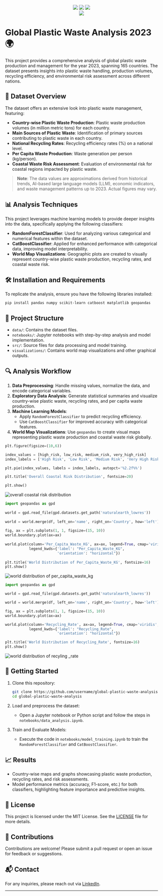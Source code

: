 <body>
<p align="center">
  <a href="mailto:arifmiahcse952@gmail.com"><img src="https://img.shields.io/badge/Email-arifmiah%40gmail.com-blue?style=flat-square&logo=gmail"></a>
  <a href="https://github.com/Arif-miad"><img src="https://img.shields.io/badge/GitHub-%40ArifMiah-lightgrey?style=flat-square&logo=github"></a>
  <a href="https://www.linkedin.com/in/arif-miah-8751bb217/"><img src="https://img.shields.io/badge/LinkedIn-Arif%20Miah-blue?style=flat-square&logo=linkedin"></a>

 
  
  <br>
  <img src="https://img.shields.io/badge/Phone-%2B8801998246254-green?style=flat-square&logo=whatsapp">
  
</p>


# Global Plastic Waste Analysis 2023 🌍

This project provides a comprehensive analysis of global plastic waste production and management for the year 2023, spanning 165 countries. The dataset presents insights into plastic waste handling, production volumes, recycling efficiency, and environmental risk assessment across different nations.

## 📄 Dataset Overview

The dataset offers an extensive look into plastic waste management, featuring:

- **Country-wise Plastic Waste Production**: Plastic waste production volumes (in million metric tons) for each country.
- **Main Sources of Plastic Waste**: Identification of primary sources contributing to plastic waste in each country.
- **National Recycling Rates**: Recycling efficiency rates (%) on a national level.
- **Per Capita Waste Production**: Waste generation per person (kg/person).
- **Coastal Waste Risk Assessment**: Evaluation of environmental risk for coastal regions impacted by plastic waste.

> **Note**: The data values are approximations derived from historical trends, AI-based large language models (LLM), economic indicators, and waste management patterns up to 2023. Actual figures may vary.

## 📊 Analysis Techniques

This project leverages machine learning models to provide deeper insights into the data, specifically applying the following classifiers:
- **RandomForestClassifier**: Used for analyzing various categorical and numerical features within the dataset.
- **CatBoostClassifier**: Applied for enhanced performance with categorical data, improving model interpretability.
- **World Map Visualizations**: Geographic plots are created to visually represent country-wise plastic waste production, recycling rates, and coastal waste risk.

## 🛠️ Installation and Requirements

To replicate the analysis, ensure you have the following libraries installed:

```bash
pip install pandas numpy scikit-learn catboost matplotlib geopandas
```

## 📂 Project Structure

- `data/`: Contains the dataset files.
- `notebooks/`: Jupyter notebooks with step-by-step analysis and model implementation.
- `src/`: Source files for data processing and model training.
- `visualizations/`: Contains world map visualizations and other graphical outputs.

## 🔍 Analysis Workflow

1. **Data Preprocessing**: Handle missing values, normalize the data, and encode categorical variables.
2. **Exploratory Data Analysis**: Generate statistical summaries and visualize country-wise plastic waste, recycling rates, and per capita waste production.
3. **Machine Learning Models**:
   - Apply `RandomForestClassifier` to predict recycling efficiency.
   - Use `CatBoostClassifier` for improved accuracy with categorical features.
4. **World Map Visualizations**: Use `geopandas` to create visual maps representing plastic waste production and coastal waste risk globally.
```python
plt.figure(figsize=(10,6))

index_values = [high_risk, low_risk, medium_risk, very_high_risk]
index_labels = ['High Risk', 'Low Risk', 'Medium Risk', 'Very High Risk']

plt.pie(index_values, labels = index_labels, autopct='%2.2f%%')

plt.title('Overall Coastal Risk Distribution', fontsize=20)

plt.show()
```
![overall coastal risk distribution](https://github.com/Arif-miad/Global-Plastic-Waste-Analysis/blob/main/p7.png)

```python
import geopandas as gpd
​
world = gpd.read_file(gpd.datasets.get_path('naturalearth_lowres'))
​
world = world.merge(df, left_on='name', right_on='Country', how='left')
​
fig, ax = plt.subplots(1, 1, figsize=(15, 10))
world.boundary.plot(ax=ax)
​
world.plot(column='Per_Capita_Waste_KG', ax=ax, legend=True, cmap='viridis',
           legend_kwds={'label': "Per_Capita_Waste_KG",
                        'orientation': "horizontal"})
​
plt.title('World Distribution of Per_Capita_Waste_KG', fontsize=16)
plt.show()
```
![world distribution of per_capita_waste_kg](https://github.com/Arif-miad/Global-Plastic-Waste-Analysis/blob/main/p6.png)

```python
import geopandas as gpd

world = gpd.read_file(gpd.datasets.get_path('naturalearth_lowres'))

world = world.merge(df, left_on='name', right_on='Country', how='left')

fig, ax = plt.subplots(1, 1, figsize=(15, 10))
world.boundary.plot(ax=ax)

world.plot(column='Recycling_Rate', ax=ax, legend=True, cmap='viridis',
           legend_kwds={'label': "Recycling_Rate",
                        'orientation': "horizontal"})

plt.title('World Distribution of Recycling_Rate', fontsize=16)
plt.show()
```
![world distribution of recyling _rate](https://github.com/Arif-miad/Global-Plastic-Waste-Analysis/blob/main/p5.png)


## 🚀 Getting Started

1. Clone this repository:
   ```bash
   git clone https://github.com/username/global-plastic-waste-analysis.git
   cd global-plastic-waste-analysis
   ```

2. Load and preprocess the dataset:
   - Open a Jupyter notebook or Python script and follow the steps in `notebooks/data_analysis.ipynb`.

3. Train and Evaluate Models:
   - Execute the code in `notebooks/model_training.ipynb` to train the `RandomForestClassifier` and `CatBoostClassifier`.

## 📈 Results

- Country-wise maps and graphs showcasing plastic waste production, recycling rates, and risk assessments.
- Model performance metrics (accuracy, F1-score, etc.) for both classifiers, highlighting feature importance and predictive insights.

## 📄 License

This project is licensed under the MIT License. See the [LICENSE](LICENSE) file for more details.

## 🤝 Contributions

Contributions are welcome! Please submit a pull request or open an issue for feedback or suggestions.

## 📬 Contact

For any inquiries, please reach out via [LinkedIn](https://www.linkedin.com/in/arif-miah-8751bb217/).

---




